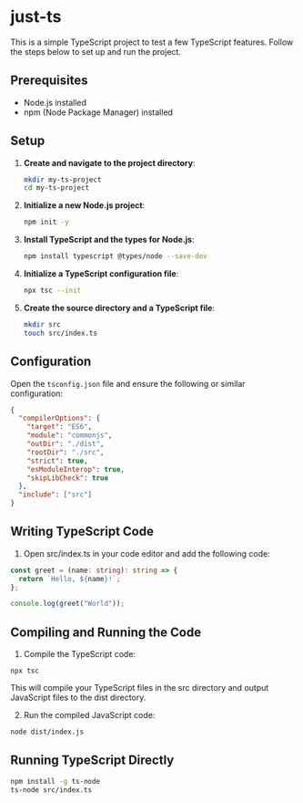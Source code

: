 # just-ts

This is a simple TypeScript project to test a few TypeScript features. Follow the steps below to set up and run the project.

## Prerequisites

- Node.js installed
- npm (Node Package Manager) installed

## Setup

1. **Create and navigate to the project directory**:

   ```bash
   mkdir my-ts-project
   cd my-ts-project
   ```

2. **Initialize a new Node.js project**:

   ```bash
   npm init -y
   ```

3. **Install TypeScript and the types for Node.js**:

   ```bash
   npm install typescript @types/node --save-dev
   ```

4. **Initialize a TypeScript configuration file**:

   ```bash
   npx tsc --init
   ```

5. **Create the source directory and a TypeScript file**:
   ```bash
   mkdir src
   touch src/index.ts
   ```

## Configuration

Open the `tsconfig.json` file and ensure the following or similar configuration:

```json
{
  "compilerOptions": {
    "target": "ES6",
    "module": "commonjs",
    "outDir": "./dist",
    "rootDir": "./src",
    "strict": true,
    "esModuleInterop": true,
    "skipLibCheck": true
  },
  "include": ["src"]
}
```

## Writing TypeScript Code

1. Open src/index.ts in your code editor and add the following code:

```typescript
const greet = (name: string): string => {
  return `Hello, ${name}!`;
};

console.log(greet("World"));
```

## Compiling and Running the Code

1. Compile the TypeScript code:

```
npx tsc
```

This will compile your TypeScript files in the src directory and output JavaScript files to the dist directory.

2. Run the compiled JavaScript code:

```bash
node dist/index.js
```

## Running TypeScript Directly

```bash
npm install -g ts-node
ts-node src/index.ts
```

